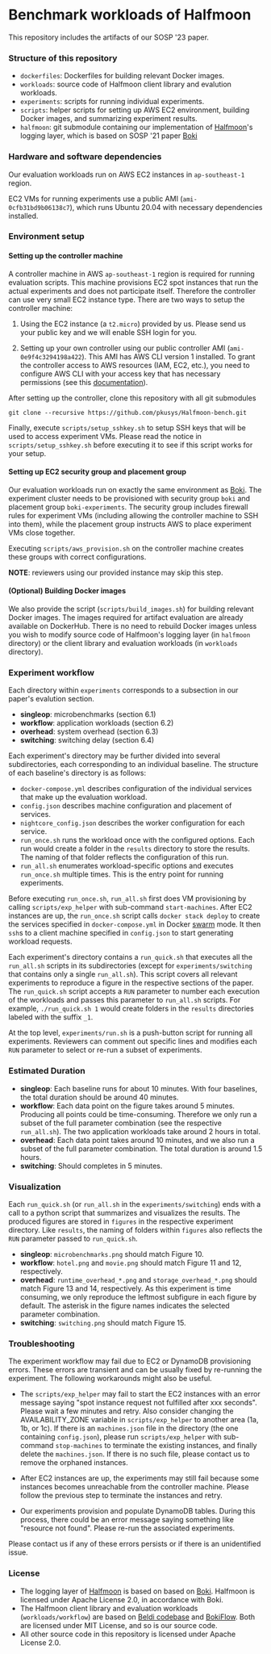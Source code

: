 Benchmark workloads of Halfmoon
==================================

This repository includes the artifacts of our SOSP '23 paper.

### Structure of this repository ###

* `dockerfiles`: Dockerfiles for building relevant Docker images.
* `workloads`: source code of Halfmoon client library and evalution workloads. 
* `experiments`: scripts for running individual experiments.
* `scripts`: helper scripts for setting up AWS EC2 environment, building Docker images, and summarizing experiment results.
* `halfmoon`: git submodule containing our implementation of [Halfmoon](https://github.com/pkusys/Halfmoon)'s logging layer, which is based on SOSP '21 paper [Boki](https://github.com/ut-osa/boki)

### Hardware and software dependencies ###

Our evaluation workloads run on AWS EC2 instances in `ap-southeast-1` region.

EC2 VMs for running experiments use a public AMI (`ami-0cfb31bd9b06138c7`), which runs Ubuntu 20.04 with necessary dependencies installed.

### Environment setup ###

#### Setting up the controller machine ####

A controller machine in AWS `ap-southeast-1` region is required for running evaluation scripts. This machine provisions EC2 spot instances that run the actual experiments and does not participate itself.
Therefore the controller can use very small EC2 instance type.
There are two ways to setup the controller machine:

1. Using the EC2 instance (a `t2.micro`) provided by us. Please send us your public key and we will enable SSH login for you.

2. Setting up your own controller using our public controller AMI (`ami-0e9f4c3294198a422`). This AMI has AWS CLI version 1 installed. To grant the controller access to AWS resources (IAM, EC2, etc.), you need to configure AWS CLI with your access key that has necessary permissions (see this [documentation](https://docs.aws.amazon.com/cli/latest/userguide/cli-configure-files.html)).

After setting up the controller, clone this repository with all git submodules
```
git clone --recursive https://github.com/pkusys/Halfmoon-bench.git
```

Finally, execute `scripts/setup_sshkey.sh` to setup SSH keys that will be used to access experiment VMs.
Please read the notice in `scripts/setup_sshkey.sh` before executing it to see if this script works for your setup.

#### Setting up EC2 security group and placement group ####

Our evaluation workloads run on exactly the same environment as [Boki](https://github.com/ut-osa/boki-benchmarks). The experiment cluster needs to be provisioned with security group `boki` and placement group `boki-experiments`.
The security group includes firewall rules for experiment VMs (including allowing the controller machine to SSH into them),
while the placement group instructs AWS to place experiment VMs close together.

Executing `scripts/aws_provision.sh` on the controller machine creates these groups with correct configurations.

**NOTE**: reviewers using our provided instance may skip this step.

#### (Optional) Building Docker images ####
We also provide the script (`scripts/build_images.sh`) for building relevant Docker images.
The images required for artifact evaluation are already available on DockerHub.
There is no need to rebuild Docker images unless you wish to modify source code of Halfmoon's logging layer (in `halfmoon` directory) or the client library and evaluation workloads (in `workloads` directory).

### Experiment workflow ###

Each directory within `experiments` corresponds to a subsection in our paper's evalution section. 

- **singleop**: microbenchmarks (section 6.1)
- **workflow**: application workloads (section 6.2)
- **overhead**: system overhead (section 6.3)
- **switching**: switching delay (section 6.4)

Each experiment's directory may be further divided into several subdirectories, each corresponding to an individual baseline. The structure of each baseline's directory is as follows:
- `docker-compose.yml` describes configuration of the individual services that make up the evaluation workload.
- `config.json` describes machine configuration and placement of services.
- `nightcore_config.json` describes the worker configuration for each service.
- `run_once.sh` runs the workload once with the configured options. Each run would create a folder in the `results` directory to store the results. The naming of that folder reflects the configuration of this run.
- `run_all.sh` enumerates workload-specific options and executes `run_once.sh` multiple times. This is the entry point for running experiments.

Before executing `run_once.sh`, `run_all.sh` first does VM provisioning by calling `scripts/exp_helper` with sub-command `start-machines`.
After EC2 instances are up, the `run_once.sh` script calls `docker stack deploy` to create the services specified in `docker-compose.yml` in Docker [swarm](https://docs.docker.com/engine/swarm/) mode. It then `ssh`s to a client machine specified in `config.json` to start generating workload requests.

Each experiment's directory contains a `run_quick.sh` that executes all the `run_all.sh` scripts in its subdirectories (except for `experiments/switching` that contains only a single `run_all.sh`). This script covers all relevant experiments to reproduce a figure in the respective sections of the paper. The `run_quick.sh` script accepts a `RUN` parameter to number each execution of the workloads and passes this parameter to `run_all.sh` scripts. For example, `./run_quick.sh 1` would create folders in the `results` directories labeled with the suffix `_1`.

At the top level, `experiments/run.sh` is a push-button script for running all experiments. Reviewers can comment out specific lines and modifies each `RUN` parameter to select or re-run a subset of experiments.

### Estimated Duration ###

- **singleop**: Each baseline runs for about 10 minutes. With four baselines, the total duration should be around 40 minutes.
- **workflow**: Each data point on the figure takes around 5 minutes. Producing all points could be time-consuming. Therefore we only run a subset of the full parameter combination (see the respective `run_all.sh`). The two application workloads take around 2 hours in total.
- **overhead**: Each data point takes around 10 minutes, and we also run a subset of the full parameter combination. The total duration is around 1.5 hours.
- **switching**: Should completes in 5 minutes.


### Visualization ###

Each `run_quick.sh` (or `run_all.sh` in the `experiments/switching`) ends with a call to a python script that summarizes and visualizes the results. The produced figures are stored in `figures` in the respective experiment directory. Like `results`, the naming of folders within `figures` also reflects the `RUN` parameter passed to `run_quick.sh`.

- **singleop**: `microbenchmarks.png` should match Figure 10.
- **workflow**: `hotel.png` and `movie.png` should match Figure 11 and 12, respectively.
- **overhead**: `runtime_overhead_*.png` and `storage_overhead_*.png` should match Figure 13 and 14, respectively. As this experiment is time consuming, we only reproduce the leftmost subfigure in each figure by default. The asterisk in the figure names indicates the selected parameter combination.
- **switching**: `switching.png` should match Figure 15.

### Troubleshooting ###

The experiment workflow may fail due to EC2 or DynamoDB provisioning errors. These errors are transient and can be usually fixed by re-running the experiment. The following workarounds might also be useful.

- The `scripts/exp_helper` may fail to start the EC2 instances with an error message saying "spot instance request not fulfilled after xxx seconds". Please wait a few minutes and retry. Also consider changing the AVAILABILITY_ZONE variable in `scripts/exp_helper` to another area (1a, 1b, or 1c). If there is an `machines.json` file in the directory (the one containing `config.json`), please run `scripts/exp_helper` with sub-command `stop-machines` to terminate the existing instances, and finally delete the `machines.json`. If there is no such file, please contact us to remove the orphaned instances.

- After EC2 instances are up, the experiments may still fail because some instances becomes unreachable from the controller machine. Please follow the previous step to terminate the instances and retry.

- Our experiments provision and populate DynamoDB tables. During this process, there could be an error message saying something like "resource not found". Please re-run the associated experiments.

Please contact us if any of these errors persists or if there is an unidentified issue.

### License ###

* The logging layer of [Halfmoon](https://github.com/pkusys/Halfmoon) is based on based on [Boki](https://github.com/ut-osa/boki). Halfmoon is licensed under Apache License 2.0, in accordance with Boki.
* The Halfmoon client library and evaluation workloads (`workloads/workflow`) are based on [Beldi codebase](https://github.com/eniac/Beldi) and [BokiFlow](https://github.com/ut-osa/boki-benchmarks). Both are licensed under MIT License, and so is our source code.
* All other source code in this repository is licensed under Apache License 2.0.